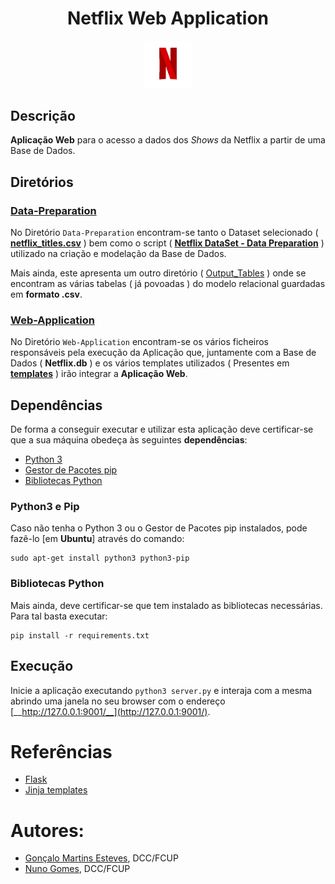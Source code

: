 <div align="center">
    <h1>Netflix Web Application</h1>
</div>

<p align="center" width="100%">
    <img src="./Web-Application/static/assets/Netflix.gif" width="15%" height="10%" />
</p>

## Descrição
**Aplicação Web** para o acesso a dados dos *Shows* da Netflix a partir de uma Base de Dados.

## Diretórios
### [Data-Preparation](/Data-Preparation/)
No Diretório `Data-Preparation` encontram-se tanto o Dataset selecionado ( [**netflix_titles.csv**](/Data-Preparation/netflix_titles.csv) ) bem como o script ( [**Netflix DataSet - Data Preparation**](/Data-Preparation/Netflix%20DataSet%20-%20Data%20Preparation.ipynb) ) utilizado na criação e modelação da Base de Dados.

Mais ainda, este apresenta um outro diretório ( [Output_Tables](/Data-Preparation/Output_Tables/) ) onde se encontram as várias tabelas ( já povoadas ) do modelo relacional  guardadas em **formato .csv**.

### [Web-Application](/Web-Application/)
No Diretório `Web-Application` encontram-se os vários ficheiros responsáveis pela execução da Aplicação que, juntamente com a Base de Dados ( **Netflix.db** ) e os vários templates utilizados ( Presentes em [**templates**](/Web-Application/templates/) ) irão integrar a **Aplicação Web**.

## Dependências

De forma a conseguir executar e utilizar esta aplicação deve certificar-se que a sua máquina obedeça às seguintes **dependências**:

- [Python 3](#python3-e-pip)
- [Gestor de Pacotes pip](#python3-e-pip)
- [Bibliotecas Python](#bibliotecas-python)

### Python3 e Pip 

Caso não tenha o Python 3 ou o Gestor de Pacotes pip instalados, pode fazê-lo [em **Ubuntu**] através do comando:

```
sudo apt-get install python3 python3-pip
```

### Bibliotecas Python

Mais ainda, deve certificar-se que tem instalado as bibliotecas necessárias. Para tal basta executar:

```
pip install -r requirements.txt
```

## Execução

Inicie a aplicação executando `python3 server.py` e interaja com a mesma
abrindo uma janela no seu browser com o endereço [__http://127.0.0.1:9001/__](http://127.0.0.1:9001/).

#  Referências

- [Flask](https://flask.palletsprojects.com/en/2.0.x/)
- [Jinja templates](https://jinja.palletsprojects.com/en/3.0.x/)

# Autores:
- [Gonçalo Martins Esteves](https://github.com/EstevesX10), DCC/FCUP
- [Nuno Gomes](https://github.com/NightF0x26), DCC/FCUP

